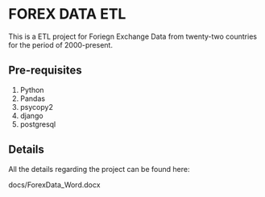 # FOREX DATA ETL
This is a ETL project for Foriegn Exchange Data from twenty-two countries for the period of 2000-present.

## Pre-requisites

  1. Python
  2. Pandas
  3. psycopy2
  4. django
  5. postgresql


## Details
  All the details regarding the project can be found here:


docs/ForexData_Word.docx
